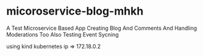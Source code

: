 # micoroservice-blog-mhkh

A Test Microservice Based App
Creating Blog And Comments And Handling Moderations Too
Also Testing Event Sycning

using kind kubernetes ip => 172.18.0.2
